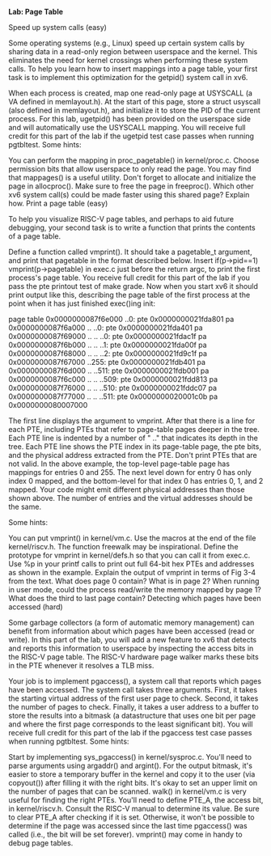 **Lab: Page Table**

Speed up system calls (easy)

Some operating systems (e.g., Linux) speed up certain system calls by sharing data in a read-only region between userspace and the kernel. This eliminates the need for kernel crossings when performing these system calls. To help you learn how to insert mappings into a page table, your first task is to implement this optimization for the getpid() system call in xv6.

When each process is created, map one read-only page at USYSCALL (a VA defined in memlayout.h). At the start of this page, store a struct usyscall (also defined in memlayout.h), and initialize it to store the PID of the current process. For this lab, ugetpid() has been provided on the userspace side and will automatically use the USYSCALL mapping. You will receive full credit for this part of the lab if the ugetpid test case passes when running pgtbltest.
Some hints:

You can perform the mapping in proc_pagetable() in kernel/proc.c.
Choose permission bits that allow userspace to only read the page.
You may find that mappages() is a useful utility.
Don't forget to allocate and initialize the page in allocproc().
Make sure to free the page in freeproc().
Which other xv6 system call(s) could be made faster using this shared page? Explain how.
Print a page table (easy)

To help you visualize RISC-V page tables, and perhaps to aid future debugging, your second task is to write a function that prints the contents of a page table.

Define a function called vmprint(). It should take a pagetable_t argument, and print that pagetable in the format described below. Insert if(p->pid==1) vmprint(p->pagetable) in exec.c just before the return argc, to print the first process's page table. You receive full credit for this part of the lab if you pass the pte printout test of make grade.
Now when you start xv6 it should print output like this, describing the page table of the first process at the point when it has just finished exec()ing init:

page table 0x0000000087f6e000
 ..0: pte 0x0000000021fda801 pa 0x0000000087f6a000
 .. ..0: pte 0x0000000021fda401 pa 0x0000000087f69000
 .. .. ..0: pte 0x0000000021fdac1f pa 0x0000000087f6b000
 .. .. ..1: pte 0x0000000021fda00f pa 0x0000000087f68000
 .. .. ..2: pte 0x0000000021fd9c1f pa 0x0000000087f67000
 ..255: pte 0x0000000021fdb401 pa 0x0000000087f6d000
 .. ..511: pte 0x0000000021fdb001 pa 0x0000000087f6c000
 .. .. ..509: pte 0x0000000021fdd813 pa 0x0000000087f76000
 .. .. ..510: pte 0x0000000021fddc07 pa 0x0000000087f77000
 .. .. ..511: pte 0x0000000020001c0b pa 0x0000000080007000
  
The first line displays the argument to vmprint. After that there is a line for each PTE, including PTEs that refer to page-table pages deeper in the tree. Each PTE line is indented by a number of " .." that indicates its depth in the tree. Each PTE line shows the PTE index in its page-table page, the pte bits, and the physical address extracted from the PTE. Don't print PTEs that are not valid. In the above example, the top-level page-table page has mappings for entries 0 and 255. The next level down for entry 0 has only index 0 mapped, and the bottom-level for that index 0 has entries 0, 1, and 2 mapped.
Your code might emit different physical addresses than those shown above. The number of entries and the virtual addresses should be the same.

Some hints:

You can put vmprint() in kernel/vm.c.
Use the macros at the end of the file kernel/riscv.h.
The function freewalk may be inspirational.
Define the prototype for vmprint in kernel/defs.h so that you can call it from exec.c.
Use %p in your printf calls to print out full 64-bit hex PTEs and addresses as shown in the example.
Explain the output of vmprint in terms of Fig 3-4 from the text. What does page 0 contain? What is in page 2? When running in user mode, could the process read/write the memory mapped by page 1? What does the third to last page contain?
Detecting which pages have been accessed (hard)

Some garbage collectors (a form of automatic memory management) can benefit from information about which pages have been accessed (read or write). In this part of the lab, you will add a new feature to xv6 that detects and reports this information to userspace by inspecting the access bits in the RISC-V page table. The RISC-V hardware page walker marks these bits in the PTE whenever it resolves a TLB miss.

Your job is to implement pgaccess(), a system call that reports which pages have been accessed. The system call takes three arguments. First, it takes the starting virtual address of the first user page to check. Second, it takes the number of pages to check. Finally, it takes a user address to a buffer to store the results into a bitmask (a datastructure that uses one bit per page and where the first page corresponds to the least significant bit). You will receive full credit for this part of the lab if the pgaccess test case passes when running pgtbltest.
Some hints:

Start by implementing sys_pgaccess() in kernel/sysproc.c.
You'll need to parse arguments using argaddr() and argint().
For the output bitmask, it's easier to store a temporary buffer in the kernel and copy it to the user (via copyout()) after filling it with the right bits.
It's okay to set an upper limit on the number of pages that can be scanned.
walk() in kernel/vm.c is very useful for finding the right PTEs.
You'll need to define PTE_A, the access bit, in kernel/riscv.h. Consult the RISC-V manual to determine its value.
Be sure to clear PTE_A after checking if it is set. Otherwise, it won't be possible to determine if the page was accessed since the last time pgaccess() was called (i.e., the bit will be set forever).
vmprint() may come in handy to debug page tables.
